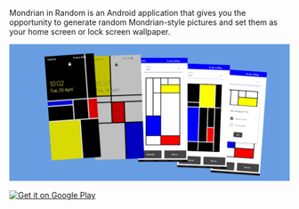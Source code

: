 Mondrian in Random is an Android application that gives you the opportunity to generate random Mondrian-style pictures and set them as your home screen or lock screen wallpaper.

![Feature graphic](docs/feature_graphic.png)

<a href='https://play.google.com/store/apps/details?id=hu.soma.veszelovszki.mondrianinrandom&pcampaignid=pcampaignidMKT-Other-global-all-co-prtnr-py-PartBadge-Mar2515-1'>
  <img alt='Get it on Google Play' src='https://play.google.com/intl/en_us/badges/static/images/badges/en_badge_web_generic.png' width="120px"/>
</a>
